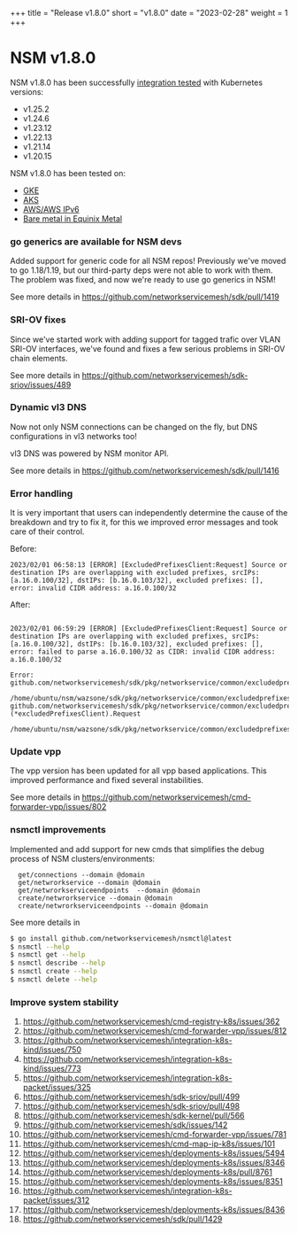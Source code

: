 +++
title = "Release v1.8.0"
short = "v1.8.0"
date = "2023-02-28"
weight = 1
+++

# NSM v1.8.0

NSM v1.8.0 has been successfully [integration tested](https://github.com/networkservicemesh/integration-k8s-kind/actions/runs/4302542659) with Kubernetes versions:
- v1.25.2
- v1.24.6
- v1.23.12
- v1.22.13
- v1.21.14
- v1.20.15

NSM v1.8.0 has been tested on:
- [GKE](https://github.com/networkservicemesh/integration-k8s-gke/actions/runs/4302541922)
- [AKS](https://github.com/networkservicemesh/integration-k8s-aks/actions/runs/4302544514)
- [AWS/AWS IPv6](https://github.com/networkservicemesh/integration-k8s-aws/actions/runs/4302541896)
- [Bare metal in Equinix Metal](https://github.com/networkservicemesh/integration-k8s-packet/actions/runs/4302541951)


### go generics are available for NSM devs

Added support for generic code for all NSM repos! Previously we've moved to go 1.18/1.19, but our third-party deps were not able to work with them. The problem was fixed, and now we're ready to use go generics in NSM!

See more details in https://github.com/networkservicemesh/sdk/pull/1419

### SRI-OV fixes

Since we've started work with adding support for tagged trafic over VLAN SRI-OV interfaces, we've found and fixes a few serious problems in SRI-OV chain elements.

See more details in https://github.com/networkservicemesh/sdk-sriov/issues/489

### Dynamic vl3 DNS

Now not only NSM connections can be changed on the fly, but DNS configurations in vl3 networks too! 

vl3 DNS was powered by NSM monitor API.

See more details in https://github.com/networkservicemesh/sdk/pull/1416

### Error handling

It is very important that users can independently determine the cause of the breakdown and try to fix it, for this we improved error messages and took care of their control.



Before:
```
2023/02/01 06:58:13 [ERROR] [ExcludedPrefixesClient:Request] Source or destination IPs are overlapping with excluded prefixes, srcIPs: [a.16.0.100/32], dstIPs: [b.16.0.103/32], excluded prefixes: [], error: invalid CIDR address: a.16.0.100/32
```

After:
```

2023/02/01 06:59:29 [ERROR] [ExcludedPrefixesClient:Request] Source or destination IPs are overlapping with excluded prefixes, srcIPs: [a.16.0.100/32], dstIPs: [b.16.0.103/32], excluded prefixes: [], error: failed to parse a.16.0.100/32 as CIDR: invalid CIDR address: a.16.0.100/32

Error:
github.com/networkservicemesh/sdk/pkg/networkservice/common/excludedprefixes.validateIPs
    /home/ubuntu/nsm/wazsone/sdk/pkg/networkservice/common/excludedprefixes/client.go:230
github.com/networkservicemesh/sdk/pkg/networkservice/common/excludedprefixes.(*excludedPrefixesClient).Request
    /home/ubuntu/nsm/wazsone/sdk/pkg/networkservice/common/excludedprefixes/client.go:123

```

### Update vpp


The vpp version has been updated for all vpp based applications. This improved performance and fixed several instabilities.

See more details in https://github.com/networkservicemesh/cmd-forwarder-vpp/issues/802


### nsmctl improvements

Implemented and add support for new cmds that simplifies the debug process of NSM clusters/environments:

```
  get/connections --domain @domain
  get/netwrorkservice --domain @domain
  get/netwrorkserviceendpoints  --domain @domain
  create/netwrorkservice --domain @domain
  create/netwrorkserviceendpoints --domain @domain
```

See more details in 

```bash
$ go install github.com/networkservicemesh/nsmctl@latest
$ nsmctl --help
$ nsmctl get --help
$ nsmctl describe --help
$ nsmctl create --help
$ nsmctl delete --help
```

### Improve system stability

1. https://github.com/networkservicemesh/cmd-registry-k8s/issues/362
2. https://github.com/networkservicemesh/cmd-forwarder-vpp/issues/812
3. https://github.com/networkservicemesh/integration-k8s-kind/issues/750
4. https://github.com/networkservicemesh/integration-k8s-kind/issues/773
5. https://github.com/networkservicemesh/integration-k8s-packet/issues/325
6. https://github.com/networkservicemesh/sdk-sriov/pull/499
7. https://github.com/networkservicemesh/sdk-sriov/pull/498
8. https://github.com/networkservicemesh/sdk-kernel/pull/566
9. https://github.com/networkservicemesh/sdk/issues/142
10. https://github.com/networkservicemesh/cmd-forwarder-vpp/issues/781
11. https://github.com/networkservicemesh/cmd-map-ip-k8s/issues/101
12. https://github.com/networkservicemesh/deployments-k8s/issues/5494
13. https://github.com/networkservicemesh/deployments-k8s/issues/8346
14. https://github.com/networkservicemesh/deployments-k8s/pull/8761
15. https://github.com/networkservicemesh/deployments-k8s/issues/8351
16. https://github.com/networkservicemesh/integration-k8s-packet/issues/312
17. https://github.com/networkservicemesh/deployments-k8s/issues/8436
18. https://github.com/networkservicemesh/sdk/pull/1429 